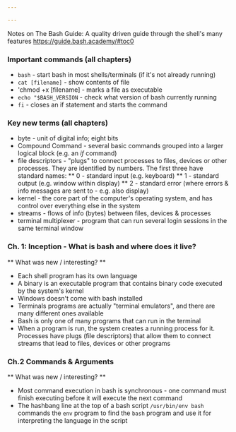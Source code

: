 ```yaml
---

---
```


Notes on The Bash Guide: A quality driven guide through the shell's many features https://guide.bash.academy/#toc0
### Important commands (all chapters)
* `bash` - start  bash in most shells/terminals (if it's not already running)
* `cat [filename]` - show contents of file
* 'chmod +x [filename] - marks a file as executable
* `echo "$BASH_VERSION` - check what version of bash currently running
* `fi` - closes an if statement and starts the command

### Key new terms (all chapters)
* byte - unit of digital info; eight bits
* Compound Command - several basic commands grouped into a larger logical block (e.g. an *if* command)
* file descriptors - "plugs" to connect processes to files, devices or other processes. They are identified by numbers. The first
three have standard names:
** 0 - standard input (e.g. keyboard)
** 1 - standard output (e.g. window within display)
** 2 - standard error (where errors & info messages are sent to - e.g. also display)
* kernel - the core part of the computer's operating system, and has control over everything else in the system
* streams - flows of info (bytes) between files, devices & processes
* terminal multiplexer - program that can run several login sessions in the same terminal window 

### Ch. 1: Inception - What is bash and where does it live? 
** What was new / interesting? **
* Each shell program has its own language
* A binary is an executable program that contains binary code executed by the system's kernel
* Windows doesn't come with bash installed
* Terminals programs are actually "terminal emulators", and there are many different ones available
* Bash is only one of many programs that can run in the terminal
* When a program is run, the system creates a running process for it. Processes have plugs (file descriptors) that allow them to 
connect streams that lead to files, devices or other programs

### Ch.2  Commands & Arguments
** What was new / interesting? **
* Most command execution in bash is synchronous - one command must finish executing before it will execute the next command 
* The hashbang line at the top of a bash script `/usr/bin/env bash` commands the `env` program to find the `bash` program 
and use it for interpreting the language in the script
